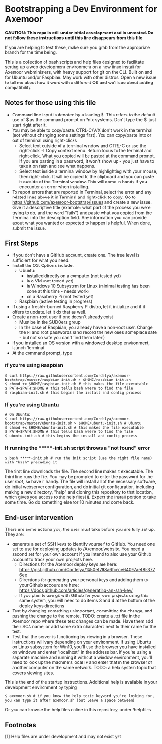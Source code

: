 # Bootstrapping a Dev Environment for Axemoor

**CAUTION: This repo is still under initial development and is untested. Do not follow these instructions until this line disappears from this file**

If you are helping to test these, make sure you grab from the appropriate branch for the time being.

This is a collection of bash scripts and help files designed to facilitate setting up a web development environment on a new linux install for Axemoor webministers, with heavy support for git on the CLI.
Built on and for Ubuntu and/or Raspbian. May work with other distros. Open a new issue to tell me about how it went with a different OS and we'll see about adding compatibility.

## Notes for those using this file
* Command line input is denoted by a leading $. This refers to the default use of $ as the command prompt on *nix systems. Don't type the $, just start right after it.
* You may be able to copy/paste. CTRL-C/V/X don't work in the terminal (not without changing some settings first). You can copy/paste into or out of terminal using right-clicks
    * Select text outside of a terminal window and CTRL-C or use the right-click -> Copy context menu. Return focus to the terminal and right-click. What you copied will be pasted at the command prompt. If you are pasting in a password, it won't show up - you just have to take it on faith and see what happens.
    * Select text inside a terminal window by highlighting with your mouse, then right-click. It will be copied to the clipboard and you can paste it outside of the Terminal window. This will come in handy if you encounter an error when installing.
* To report errors that are reported in Terminal, select the error and any related lines above it in Terminal and right-click to copy. Go to https://github.com/axemoor-bootstrap/issues and create a new issue. Give it a descriptive title (example: what part of the process you were trying to do, and the word "fails") and paste what you copied from the Terminal into the description field. Any information you can provide about what you wanted or expected to happen is helpful. When done, submit the issue.

## First Steps
* If you don't have a GitHub account, create one. The free level is sufficient for what you need.
* Install the OS. Options include:
    * Ubuntu:
         * installed directly on a computer (not tested yet)
         * in a VM (not tested yet)
         * in Windows 10 Subsystem for Linux (minimal testing has been done at this time - needs work)
         * on a Raspberry Pi (not tested yet)
    * Raspbian (active testing in progress)
* If using a freshly-burned Raspberry Pi distro, let it initialize and if it offers to update, let it do that as well. 
* Create a non-root user if one doesn't already exist
    * Must be in the SUDOers group
    * In the case of Raspbian, you already have a non-root user. Change the Pi and root passwords (and record the new ones someplace safe - but not so safe you can't find them later!)
* If you installed an OS version with a windowed desktop environment, launch Terminal
* At the command prompt, type

### If you're using Raspbian
```
$ curl https://raw.githubusercontent.com/Cordelya/axemoor-bootstrap/master/raspbian-init.sh > $HOME/raspbian-init.sh
$ chmod +x $HOME/raspbian-init.sh # this makes the file executable
$ PATH=$PATH:$HOME # this tells bash where to find the file
$ raspbian-init.sh # this begins the install and config process
````
### If you're using Ubuntu
````
# On Ubuntu:
$ curl https://raw.githubusercontent.com/Cordelya/axemoor-bootstrap/master/ubuntu-init.sh > $HOME/ubuntu-init.sh # Ubuntu
$ chmod +x $HOME/ubuntu-init.sh # this makes the file executable
$ PATH=$PATH:$HOME # this tells bash where to find the file
$ ubuntu-init.sh # this begins the install and config process
````

### If running the \*****-init.sh script throws a "not found" error

````
$ bash *****-init.sh # run the init script (use the right file name) with "bash" preceding it
````

The first line downloads the file. The second line makes it executable. The third line runs the file. You may be prompted to enter the password for the user *root*, so have it handy. The file will install all of the necessary software, do initial webserver configuration, and do initial git configuration, including making a new directory, "help" and cloning this repository to that location, which gives you access to the help files\[[1](help)\]. Expect the install portion to take some time. Go do something else for 10 minutes and come back.

## End-user intervention
There are some actions you, the user must take before you are fully set up. They are:
* generate a set of SSH keys to identify yourself to GitHub. You need one set to use for deploying updates to /Axemoor/website. You need a second set for your own account if you intend to also use your Github account to track your own projects here.
    * Directions for the Axemoor deploy keys are here: https://gist.github.com/Cordelya/1450ef798a6fcece64097aef853776ee
    * Directions for generating your personal keys and adding them to your Github account are here: https://docs.github.com/articles/generating-an-ssh-key/
    * If you plan to use git with Github for your own projects using this same system, you will need to do items 3 and 4 at the bottom of the deploy keys directions
* Test by changing something unimportant, committing the change, and pushing the change to the remote. TODO: create a .txt file in the Axemoor repo where these test changes can be made. Have them add their SCA name, or add some extra characters next to their name for the test.
* Test that the server is functioning by viewing in a browser. These instructions will vary depending on your environment. If using Ubuntu on Linux subsystem for Win10, you'll use the browser you have installed on windows and enter "localhost" in the address bar. If you're using a separate machine and running it without a window environment, you'll need to look up the machine's local IP and enter that in the browser of another computer on the same network. TODO: a help system topic that covers viewing sites.

This is the end of the startup instructions. Additional help is available in your development environment by typing

````
$ axemoor.sh # if you know the help topic keyword you're looking for, you can type it after axemoor.sh (but leave a space between)
````

Or you can browse the help files online in this repository, under /helpfiles

## Footnotes
<a name=help />\[1\] Help files are under development and may not exist yet
